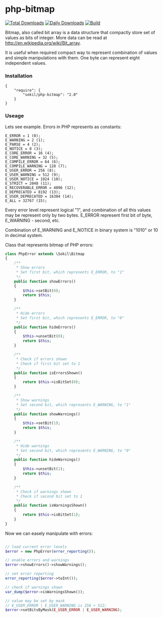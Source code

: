 php-bitmap
==========

[![Total Downloads](http://img.shields.io/packagist/dt/sokil/php-bitmap.svg?1)](https://packagist.org/packages/sokil/php-bitmap/stats)
[![Daily Downloads](https://poser.pugx.org/sokil/php-bitmap/d/daily)](https://packagist.org/packages/sokil/php-bitmap/stats)
[![Build](https://github.com/sokil/php-bitmap/workflows/Test/badge.svg?branch=master)](https://github.com/sokil/php-bitmap/actions?query=workflow%3ATest)

Bitmap, also called bit array is a data structure that 
compactly store set of values as bits of integer.
More data can be read at http://en.wikipedia.org/wiki/Bit_array.

It is useful when required compact way to represent combination 
of values and simple manipulations with them. One byte can 
represent eight independent values.

### Installation

```
{
    "require": {
        "sokil/php-bitmap": "2.0"
    }
}
```

### Useage

Lets see example. Errors in PHP represents as constants:

```
E_ERROR = 1 (0);
E_WARNING = 2 (1);
E_PARSE = 4 (2);
E_NOTICE = 8 (3);
E_CORE_ERROR = 16 (4);
E_CORE_WARNING = 32 (5);
E_COMPILE_ERROR = 64 (6);
E_COMPILE_WARNING = 128 (7);
E_USER_ERROR = 256 (8);
E_USER_WARNING = 512 (9);
E_USER_NOTICE = 1024 (10);
E_STRICT = 2048 (11);
E_RECOVERABLE_ERROR = 4096 (12);
E_DEPRECATED = 8192 (13);
E_USER_DEPRECATED = 16384 (14);
E_ALL = 32767 (15);
```

Every error level represent logical "1", and combination of all this 
values may be represent only by two bytes. E_ERROR represent first bit of byte,
E_WARNING - second, etc.

Combination of E_WARNING and E_NOTICE in binary system is "1010" or 10 in decimal system.

Class that represents bitmap of PHP errors:

```php
class PhpError extends \Sokil\Bitmap
{
    /**
     * Show errors
     * Set first bit, which represents E_ERROR, to "1"
     */
    public function showErrors()
    {
        $this->setBit(0);
        return $this;
    }

    /**
     * Hide errors
     * Set first bit, which represents E_ERROR, to "0"
     */
    public function hideErrors()
    {
        $this->unsetBit(0);
        return $this;
    }

    /**
     * Check if errors shown
     * Check if first bit set to 1
     */
    public function isErrorsShown()
    {
        return $this->isBitSet(0);
    }

    /**
     * Show warnings
     * Set second bit, which represents E_WARNING, to "1"
     */
    public function showWarnings()
    {
        $this->setBit(1);
        return $this;
    }

    /**
     * Hide warnings
     * Set second bit, which represents E_WARNING, to "0"
     */
    public function hideWarnings()
    {
        $this->unsetBit(1);
        return $this;
    }

    /**
     * Check if warnings shown
     * Check if second bit set to 1
     */
    public function isWarningsShown()
    {
        return $this->isBitSet(1);
    }
}
```

Now we can easely manipulate with errors:
```php

// load current error levels
$error = new PhpError(error_reporting());

// enable errors and warnings
$error->showErrors()->showWarnings();

// set error reporting
error_reporting($error->toInt());

// check if warnings shown
var_dump($error->isWarningsShown());

// value may be set by mask
// E_USER_ERROR | E_USER_WARNING is 256 + 512;
$error->setBitsByMask(E_USER_ERROR | E_USER_WARNING);
```
